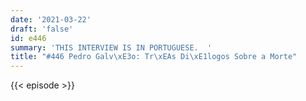 ```yaml
---
date: '2021-03-22'
draft: 'false'
id: e446
summary: 'THIS INTERVIEW IS IN PORTUGUESE.  '
title: "#446 Pedro Galv\xE3o: Tr\xEAs Di\xE1logos Sobre a Morte"
---
```

{{< episode >}}
